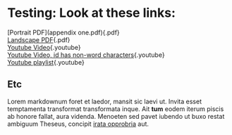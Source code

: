 # Testing: Look at these links:

[Portrait PDF](appendix one.pdf){.pdf}  
[Landscape PDF](three.pdf){.pdf}  
[Youtube Video](https://youtu.be/dQw4w9WgXcQ){.youtube}  
[Youtube Video, id has non-word characters](https://youtu.be/-q9M7oJ9gkI){.youtube}  
[Youtube playlist](https://www.youtube.com/playlist?list=PL59FEE129ADFF2B12){.youtube}

## Etc

Lorem markdownum foret et laedor, mansit sic laevi ut. Invita esset temptamenta
transformat transformata inque. Ait **tum** eodem iterum piscis ab honore
fallat, aura videnda. Menoeten sed pavet iubendo ut buxo restat ambiguum
Theseus, concipit [irata opprobria](https://www.thelatinlibrary.com/catullus.shtml) aut.
